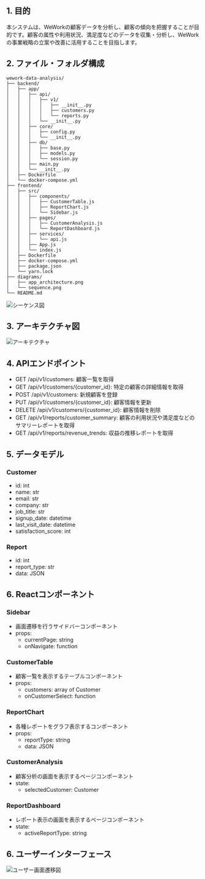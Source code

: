 ## 1. 目的
本システムは、WeWorkの顧客データを分析し、顧客の傾向を把握することが目的です。顧客の属性や利用状況、満足度などのデータを収集・分析し、WeWorkの事業戦略の立案や改善に活用することを目指します。

## 2. ファイル・フォルダ構成
```
wework-data-analysis/
├── backend/
│   ├── app/
│   │   ├── api/
│   │   │   ├── v1/
│   │   │   │   ├── __init__.py
│   │   │   │   ├── customers.py
│   │   │   │   └── reports.py
│   │   │   └── __init__.py
│   │   ├── core/
│   │   │   ├── config.py
│   │   │   └── __init__.py
│   │   ├── db/
│   │   │   ├── base.py
│   │   │   ├── models.py
│   │   │   └── session.py
│   │   ├── main.py
│   │   └── __init__.py
│   ├── Dockerfile
│   └── docker-compose.yml
├── frontend/
│   ├── src/
│   │   ├── components/
│   │   │   ├── CustomerTable.js
│   │   │   ├── ReportChart.js
│   │   │   └── Sidebar.js
│   │   ├── pages/
│   │   │   ├── CustomerAnalysis.js
│   │   │   └── ReportDashboard.js
│   │   ├── services/
│   │   │   └── api.js
│   │   ├── App.js
│   │   └── index.js
│   ├── Dockerfile
│   ├── docker-compose.yml
│   ├── package.json
│   └── yarn.lock
├── diagrams/
│   ├── app_architecture.png
│   └── sequence.png
└── README.md
```

![シーケンス図](diagrams/sequence.png)

## 3. アーキテクチャ図
![アーキテクチャ](diagrams/app_architecture.png)

## 4. APIエンドポイント
- GET /api/v1/customers: 顧客一覧を取得
- GET /api/v1/customers/{customer_id}: 特定の顧客の詳細情報を取得
- POST /api/v1/customers: 新規顧客を登録
- PUT /api/v1/customers/{customer_id}: 顧客情報を更新
- DELETE /api/v1/customers/{customer_id}: 顧客情報を削除
- GET /api/v1/reports/customer_summary: 顧客の利用状況や満足度などのサマリーレポートを取得
- GET /api/v1/reports/revenue_trends: 収益の推移レポートを取得

## 5. データモデル
### Customer
- id: int
- name: str
- email: str
- company: str
- job_title: str
- signup_date: datetime
- last_visit_date: datetime
- satisfaction_score: int

### Report
- id: int
- report_type: str
- data: JSON

## 6. Reactコンポーネント
### Sidebar
- 画面遷移を行うサイドバーコンポーネント
- props: 
  - currentPage: string
  - onNavigate: function

### CustomerTable
- 顧客一覧を表示するテーブルコンポーネント
- props:
  - customers: array of Customer
  - onCustomerSelect: function

### ReportChart
- 各種レポートをグラフ表示するコンポーネント
- props:
  - reportType: string
  - data: JSON

### CustomerAnalysis
- 顧客分析の画面を表示するページコンポーネント
- state:
  - selectedCustomer: Customer

### ReportDashboard 
- レポート表示の画面を表示するページコンポーネント
- state:
  - activeReportType: string

## 6. ユーザーインターフェース
![ユーザー画面遷移図](diagrams/app_architecture.png)